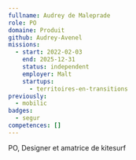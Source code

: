 ```yaml
---
fullname: Audrey de Maleprade
role: PO
domaine: Produit
github: Audrey-Avenel
missions:
  - start: 2022-02-03
    end: 2025-12-31
    status: independent
    employer: Malt
    startups:
      - territoires-en-transitions
previously:
  - mobilic
badges:
  - segur
competences: []
---
```

PO, Designer et amatrice de kitesurf
